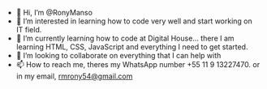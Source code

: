 - 👋 Hi, I’m @RonyManso
- 👀 I’m interested in learning how to code very well and start working on IT field.
- 🌱 I’m currently learning how to code at Digital House... there I am learning HTML, CSS, JavaScript and everything I need to get started. 
- 💞️ I’m looking to collaborate on everything that I can help with
- 📫 How to reach me, theres my WhatsApp number +55 11 9 13227470. or in my email, rmrony54@gmail.com

<!---
RonyManso/RonyManso is a ✨ special ✨ repository because its `README.md` (this file) appears on your GitHub profile.
You can click the Preview link to take a look at your changes.
--->

